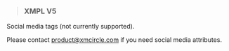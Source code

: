 >### XMPL V5

Social media tags (not currently supported).

Please contact [product@xmcircle.com](mailto:product@xmcircle) if you need social media attributes.
